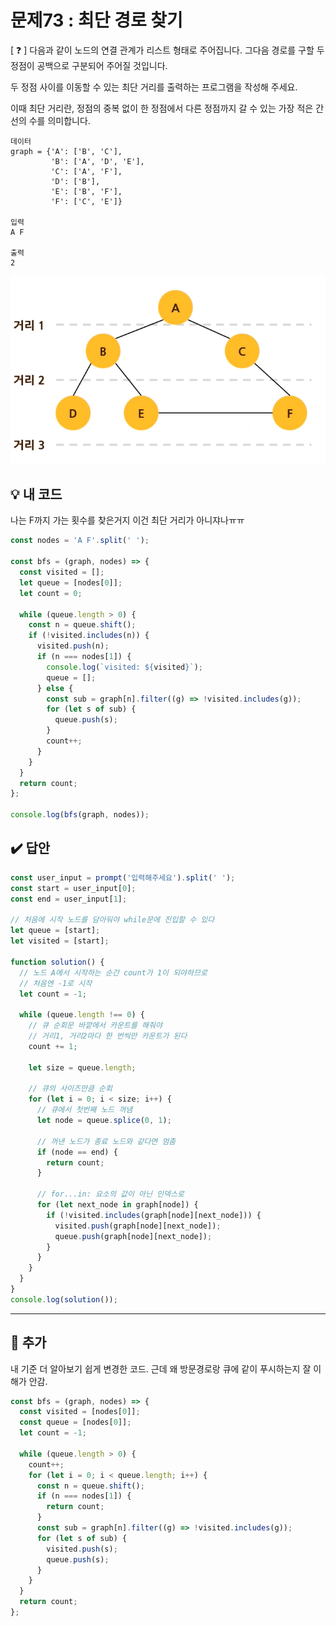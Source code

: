 # 문제73 : 최단 경로 찾기

[ ❓ ] 다음과 같이 노드의 연결 관계가 리스트 형태로 주어집니다. 그다음 경로를 구할 두 정점이 공백으로 구분되어 주어질 것입니다.

두 정점 사이를 이동할 수 있는 최단 거리를 출력하는 프로그램을 작성해 주세요.

이때 최단 거리란, 정점의 중복 없이 한 정점에서 다른 정점까지 갈 수 있는 가장 적은 간선의 수를 의미합니다.

```
데이터
graph = {'A': ['B', 'C'],
         'B': ['A', 'D', 'E'],
         'C': ['A', 'F'],
         'D': ['B'],
         'E': ['B', 'F'],
         'F': ['C', 'E']}

입력
A F

출력
2
```

![](./../img/073-bfs.PNG)

## 💡 내 코드

나는 F까지 가는 횟수를 찾은거지 이건 최단 거리가 아니쟈나ㅠㅠ

```js
const nodes = 'A F'.split(' ');

const bfs = (graph, nodes) => {
  const visited = [];
  let queue = [nodes[0]];
  let count = 0;

  while (queue.length > 0) {
    const n = queue.shift();
    if (!visited.includes(n)) {
      visited.push(n);
      if (n === nodes[1]) {
        console.log(`visited: ${visited}`);
        queue = [];
      } else {
        const sub = graph[n].filter((g) => !visited.includes(g));
        for (let s of sub) {
          queue.push(s);
        }
        count++;
      }
    }
  }
  return count;
};

console.log(bfs(graph, nodes));
```

## ✔️ 답안

```js
const user_input = prompt('입력해주세요').split(' ');
const start = user_input[0];
const end = user_input[1];

// 처음에 시작 노드를 담아둬야 while문에 진입할 수 있다
let queue = [start];
let visited = [start];

function solution() {
  // 노드 A에서 시작하는 순간 count가 1이 되야하므로
  // 처음엔 -1로 시작
  let count = -1;

  while (queue.length !== 0) {
    // 큐 순회문 바깥에서 카운트를 해줘야
    // 거리1, 거리2마다 한 번씩만 카운트가 된다
    count += 1;

    let size = queue.length;

    // 큐의 사이즈만큼 순회
    for (let i = 0; i < size; i++) {
      // 큐에서 첫번째 노드 꺼냄
      let node = queue.splice(0, 1);

      // 꺼낸 노드가 종료 노드와 같다면 멈춤
      if (node == end) {
        return count;
      }

      // for...in: 요소의 값이 아닌 인덱스로
      for (let next_node in graph[node]) {
        if (!visited.includes(graph[node][next_node])) {
          visited.push(graph[node][next_node]);
          queue.push(graph[node][next_node]);
        }
      }
    }
  }
}
console.log(solution());
```

---

## 📌 추가

내 기준 더 알아보기 쉽게 변경한 코드.
근데 왜 방문경로랑 큐에 같이 푸시하는지 잘 이해가 안감.

```js
const bfs = (graph, nodes) => {
  const visited = [nodes[0]];
  const queue = [nodes[0]];
  let count = -1;

  while (queue.length > 0) {
    count++;
    for (let i = 0; i < queue.length; i++) {
      const n = queue.shift();
      if (n === nodes[1]) {
        return count;
      }
      const sub = graph[n].filter((g) => !visited.includes(g));
      for (let s of sub) {
        visited.push(s);
        queue.push(s);
      }
    }
  }
  return count;
};
```
